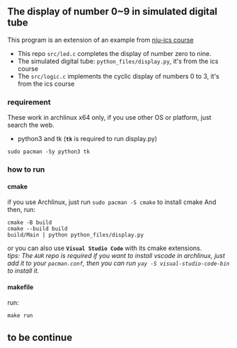 ## The display of number 0~9 in simulated digital tube
This program is an extension of an example from [nju-ics course](https://nju-projectn.github.io/ics-pa-gitbook/ics2023/)  
- This repo `src/led.c` completes the display of number zero to nine.
- The simulated digital tube: `python_files/display.py`, it's from the ics course
- The `src/logic.c` implements the cyclic display of numbers 0 to 3, it's from the ics course

### requirement
These work in archlinux x64 only, if you use other OS or platform, just search the web.

- python3 and tk (**`tk`** is required to run display.py)
```shell
sudo pacman -Sy python3 tk
```

### how to run
#### cmake
if you use Archlinux, just run `sudo pacman -S cmake` to install cmake 
And then, run:
```shell
cmake -B build
cmake --build build
build/Main | python python_files/display.py
```

or you can also use **`Visual Studio Code`** with its cmake extensions.  
_*tips: The `AUR` repo is required if you want to install vscode in archlinux, just add it to your `pacman.conf`, then you can run `yay -S visual-studio-code-bin` to install it.*_


#### makefile
run:
```shell
make run
```

## to be continue